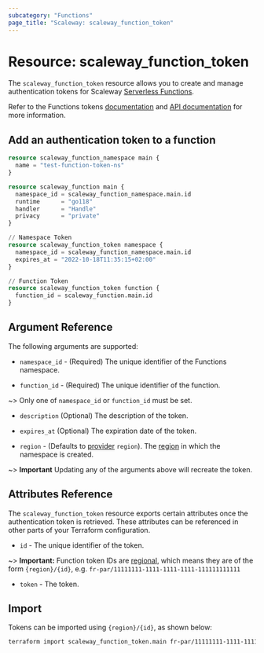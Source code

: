 ```yaml
---
subcategory: "Functions"
page_title: "Scaleway: scaleway_function_token"
---
```


# Resource: scaleway_function_token

The `scaleway_function_token` resource allows you to create and manage authentication tokens for Scaleway [Serverless Functions](https://www.scaleway.com/en/docs/serverless/functions/).

Refer to the Functions tokens [documentation](https://www.scaleway.com/en/docs/serverless/functions/how-to/create-auth-token-from-console/) and [API documentation](https://www.scaleway.com/en/developers/api/serverless-functions/#path-tokens-list-all-tokens) for more information.

## Add an authentication token to a function

```terraform
resource scaleway_function_namespace main {
  name = "test-function-token-ns"
}

resource scaleway_function main {
  namespace_id = scaleway_function_namespace.main.id
  runtime      = "go118"
  handler      = "Handle"
  privacy      = "private"
}

// Namespace Token
resource scaleway_function_token namespace {
  namespace_id = scaleway_function_namespace.main.id
  expires_at = "2022-10-18T11:35:15+02:00"
}

// Function Token
resource scaleway_function_token function {
  function_id = scaleway_function.main.id
}
```

## Argument Reference

The following arguments are supported:

- `namespace_id` - (Required) The unique identifier of the Functions namespace.

- `function_id` - (Required) The unique identifier of the function.

~> Only one of `namespace_id` or `function_id` must be set.

- `description` (Optional) The description of the token.

- `expires_at` (Optional) The expiration date of the token.

- `region` - (Defaults to [provider](../index.md#region) `region`). The [region](../guides/regions_and_zones.md#regions) in which the namespace is created.

~> **Important** Updating any of the arguments above will recreate the token.

## Attributes Reference

The `scaleway_function_token` resource exports certain attributes once the authentication token is retrieved. These attributes can be referenced in other parts of your Terraform configuration.

- `id` - The unique identifier of the token.

~> **Important:** Function token IDs are [regional](../guides/regions_and_zones.md#resource-ids), which means they are of the form `{region}/{id}`, e.g. `fr-par/11111111-1111-1111-1111-111111111111`

- `token` - The token.

## Import

Tokens can be imported using `{region}/{id}`, as shown below:

```bash
terraform import scaleway_function_token.main fr-par/11111111-1111-1111-1111-111111111111
```
